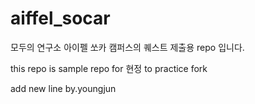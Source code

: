 # aiffel_socar

모두의 연구소 아이펠 쏘카 캠퍼스의 퀘스트 제출용 repo 입니다.

this repo is sample repo for 현정 to practice fork

add new line by.youngjun
